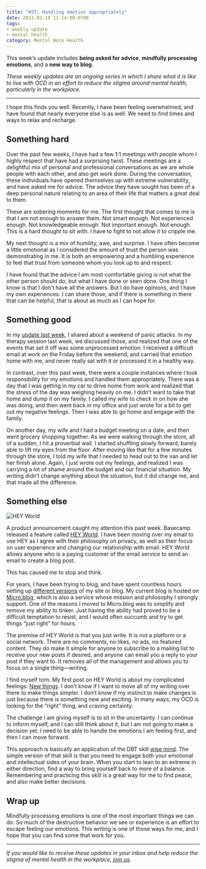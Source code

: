```yaml
---
title: "#27: Handling emotion appropriately"
date: 2021-03-10 12:14:00-0700
tags:
- weekly update
- mental health
category: Mental Work Health
---
```


This week’s update includes **being asked for advice**, **mindfully processing emotions**, and a **new way to blog**.

_These weekly updates are an ongoing series in which I share what it is like to live with OCD in an effort to reduce the stigma around mental health, particularly in the workplace._
***

I hope this finds you well. Recently, I have been feeling overwhelmed, and have found that nearly everyone else is as well. We need to find times and ways to relax and recharge.


## Something hard

Over the past few weeks, I have had a few 1:1 meetings with people whom I highly respect that have had a surprising twist. These meetings are a delightful mix of personal and professional conversations as we are whole people with each other, and also get work done. During the conversation, these individuals have opened themselves up with extreme vulnerability, and have asked me for advice. The advice they have sought has been of a deep personal nature relating to an area of their life that matters a great deal to them.

These are sobering moments for me. The first thought that comes to me is that I am not enough to answer them. Not smart enough. Not experienced enough. Not knowledgeable enough. Not important enough. Not enough. This is a hard thought to sit with. I have to fight to not allow it to cripple me.

My next thought is a mix of humility, awe, and surprise. I have often become a little emotional as I considered the amount of trust the person was demonstrating in me. It is both an empowering and a humbling experience to feel that trust from someone whom you look up to and respect.

I have found that the advice I am most comfortable giving is not what the other person should do, but what I have done or seen done. One thing I know is that I don’t have all the answers. But I do have opinions, and I have my own experiences. I can share those, and if there is something in there that can be helpful, that is about as much as I can hope for.


## Something good

In my [update last week](https://bennorris.org/2021/03/02/crawling-up-stairs), I shared about a weekend of panic attacks. In my therapy session last week, we discussed those, and realized that one of the events that set it off was some unprocessed emotion. I received a difficult email at work on the Friday before the weekend, and carried that emotion home with me, and never really sat with it or processed it in a healthy way.

In contrast, over this past week, there were a couple instances where I took responsibility for my emotions and handled them appropriately. There was a day that I was getting in my car to drive home from work and realized that the stress of the day was weighing heavily on me. I didn’t want to take that home and dump it on my family. I called my wife to check in on how she was doing, and then went back in my office and just wrote for a bit to get out my negative feelings. Then I was able to go home and engage with the family.

On another day, my wife and I had a budget meeting on a date, and then went grocery shopping together. As we were walking through the store, all of a sudden, I hit a proverbial wall. I started shuffling slowly forward, barely able to lift my eyes from the floor. After moving like that for a few minutes through the store, I told my wife that I needed to head out to the van and let her finish alone. Again, I just wrote out my feelings, and realized I was carrying a lot of shame around the budget and our financial situation. My writing didn’t change anything about the situation, but it did change me, and that made all the difference.


## Something else

![HEY World](https://media.bennorris.org/images/mentalworkhealth/uploads/2021/1be69fa767.png)

A product announcement caught my attention this past week. Basecamp released a feature called [HEY World](https://hey.com/world/). I have been moving over my email to use HEY as I agree with their philosophy on privacy, as well as their focus on user experience and changing our relationship with email. HEY World allows anyone who is a paying customer of the email service to send an email to create a blog post.

This has caused me to stop and think.

For years, I have been trying to blog, and have spent countless hours setting up [different versions](https://bennorris.org/design/) of my site or blog. My current blog is hosted on [Micro.blog](https://micro.blog), which is also a service whose mission and philosophy I strongly support. One of the reasons I moved to Micro.blog was to simplify and remove my ability to tinker. Just having the ability had proved to be a difficult temptation to resist, and I would often succumb and try to get things “just right” for hours.

The premise of HEY World is that you just write. It is not a platform or a social network. There are no comments, no likes, no ads, no featured content. They do make it simple for anyone to subscribe to a mailing list to receive your new posts if desired, and anyone can email you a reply to your post if they want to. It removes all of the management and allows you to focus on a single thing—writing.

I find myself torn. My first post on HEY World is about my complicated feelings: [New things](https://world.hey.com/bennorris/new-things-3f4753cc). I don’t know if I want to move all of my writing over there to make things simpler. I don’t know if my instinct to make changes is just because there is something new and exciting. In many ways, my OCD is looking for the “right” thing, and craving certainty.

The challenge I am giving myself is to sit in the uncertainty. I can continue to inform myself, and I can still think about it, but I am not going to make a decision yet. I need to be able to handle the emotions I am feeling first, and then I can move forward.

This approach is basically an application of the DBT skill [wise mind](https://en.wikipedia.org/wiki/Dialectical_behavior_therapy#Mindfulness). The simple version of that skill is that you need to engage both your emotional and intellectual sides of your brain. When you start to lean to an extreme in either direction, find a way to bring yourself back to more of a balance. Remembering and practicing this skill is a great way for me to find peace, and also make better decisions.


## Wrap up

Mindfully processing emotions is one of the most important things we can do. So much of the destructive behavior we see or experience is an effort to escape feeling our emotions. This writing is one of those ways for me, and I hope that you can find some that work for you.

***

_If you would like to receive these updates in your inbox and help reduce the stigma of mental health in the workplace, [join us](https://bennorris.org/subscribe/mwh/)._
